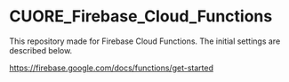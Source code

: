 # CUORE_Firebase_Cloud_Functions

This repository made for Firebase Cloud Functions.
The initial settings are described below.

https://firebase.google.com/docs/functions/get-started
